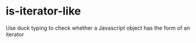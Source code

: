 # is-iterator-like
Use duck typing to check whether a Javascript object has the form of an iterator

